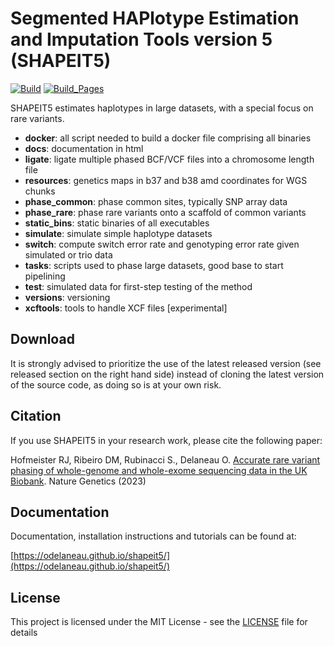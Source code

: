 # Segmented HAPlotype Estimation and Imputation Tools version 5 (SHAPEIT5)

[![Build](https://github.com/odelaneau/shapeit5/actions/workflows/build.yml/badge.svg)](https://github.com/odelaneau/shapeit5/actions) [![Build_Pages](https://github.com/odelaneau/shapeit5/actions/workflows/pages/pages-build-deployment/badge.svg)](https://github.com/odelaneau/shapeit5/actions)

SHAPEIT5 estimates haplotypes in large datasets, with a special focus on rare variants.

- **docker**: all script needed to build a docker file comprising all binaries
- **docs**: documentation in html
- **ligate**: ligate multiple phased BCF/VCF files into a chromosome length file
- **resources**: genetics maps in b37 and b38 amd coordinates for WGS chunks
- **phase_common**: phase common sites, typically SNP array data
- **phase_rare**: phase rare variants onto a scaffold of common variants
- **static_bins**: static binaries of all executables
- **simulate**: simulate simple haplotype datasets
- **switch**: compute switch error rate and genotyping error rate given simulated or trio data
- **tasks**: scripts used to phase large datasets, good base to start pipelining
- **test**: simulated data for first-step testing of the method
- **versions**: versioning
- **xcftools**: tools to handle XCF files [experimental]

## Download

It is strongly advised to prioritize the use of the latest released version (see released section on the right hand side) instead of cloning the latest version of the source code, as doing so is at your own risk.

## Citation
If you use SHAPEIT5 in your research work, please cite the following paper:

Hofmeister RJ, Ribeiro DM, Rubinacci S., Delaneau O. [Accurate rare variant phasing of whole-genome and whole-exome sequencing data in the UK Biobank](https://www.nature.com/articles/s41588-023-01415-w). Nature Genetics (2023)

## Documentation

Documentation, installation instructions and tutorials can be found at:

[https://odelaneau.github.io/shapeit5/](https://odelaneau.github.io/shapeit5/)

## License

This project is licensed under the MIT License - see the [LICENSE](LICENSE) file for details
